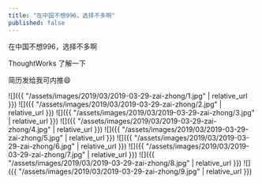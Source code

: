 ```yaml
---
title: "在中国不想996，选择不多啊"
published: false
---
```

在中国不想996，选择不多啊

ThoughtWorks 了解一下

简历发给我可内推😄



![]({{ "/assets/images/2019/03/2019-03-29-zai-zhong/1.jpg" | relative_url }})
![]({{ "/assets/images/2019/03/2019-03-29-zai-zhong/2.jpg" | relative_url }})
![]({{ "/assets/images/2019/03/2019-03-29-zai-zhong/3.jpg" | relative_url }})
![]({{ "/assets/images/2019/03/2019-03-29-zai-zhong/4.jpg" | relative_url }})
![]({{ "/assets/images/2019/03/2019-03-29-zai-zhong/5.jpg" | relative_url }})
![]({{ "/assets/images/2019/03/2019-03-29-zai-zhong/6.jpg" | relative_url }})
![]({{ "/assets/images/2019/03/2019-03-29-zai-zhong/7.jpg" | relative_url }})
![]({{ "/assets/images/2019/03/2019-03-29-zai-zhong/8.jpg" | relative_url }})
![]({{ "/assets/images/2019/03/2019-03-29-zai-zhong/9.jpg" | relative_url }})
